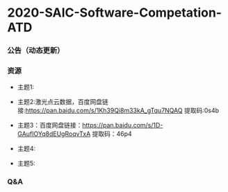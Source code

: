 # 2020-SAIC-Software-Competation-ATD
### 公告（动态更新）


### 资源

* 主题1:

* 主题2:激光点云数据，百度网盘链接:https://pan.baidu.com/s/1Kh39Qi8m33kA_gTqu7NQAQ 提取码:0s4b

* 主题3：百度网盘链接：https://pan.baidu.com/s/1D-GAufIOYq8dEUgRoqvTxA  提取码：46p4

* 主题4:

* 主题5:



### Q&A

